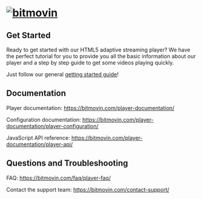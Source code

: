 # [![bitmovin](https://cloudfront-prod.bitmovin.com/wp-content/themes/Bitmovin-V-0.1/images/logo3.png)](https://bitmovin.com)

## Get Started
Ready to get started with our HTML5 adaptive streaming player? We have the perfect tutorial for you to provide you all the basic information about our player and a step by step guide to get some videos playing quickly.

Just follow our general [getting started guide](https://bitmovin.com/tutorials/get-started-bitmovin-html5-adaptive-player/)!

## Documentation
Player documentation: https://bitmovin.com/player-documentation/

Configuration documentation: https://bitmovin.com/player-documentation/player-configuration/

JavaScript API reference: https://bitmovin.com/player-documentation/player-api/

## Questions and Troubleshooting
FAQ: https://bitmovin.com/faq/player-faq/

Contact the support team: https://bitmovin.com/contact-support/
